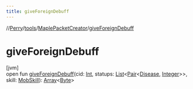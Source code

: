 ```yaml
---
title: giveForeignDebuff
---
```

//[Perry](../../../index.html)/[tools](../index.html)/[MaplePacketCreator](index.html)/[giveForeignDebuff](give-foreign-debuff.html)



# giveForeignDebuff



[jvm]\
open fun [giveForeignDebuff](give-foreign-debuff.html)(cid: [Int](https://kotlinlang.org/api/latest/jvm/stdlib/kotlin/-int/index.html), statups: [List](https://docs.oracle.com/javase/8/docs/api/java/util/List.html)&lt;[Pair](https://kotlinlang.org/api/latest/jvm/stdlib/kotlin/-pair/index.html)&lt;[Disease](../../client/-disease/index.html), [Integer](https://docs.oracle.com/javase/8/docs/api/java/lang/Integer.html)&gt;&gt;, skill: [MobSkill](../../server.life/-mob-skill/index.html)): [Array](https://kotlinlang.org/api/latest/jvm/stdlib/kotlin/-array/index.html)&lt;[Byte](https://kotlinlang.org/api/latest/jvm/stdlib/kotlin/-byte/index.html)&gt;




